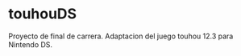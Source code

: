 touhouDS
========

Proyecto de final de carrera. Adaptacion del juego touhou 12.3 para Nintendo DS.
